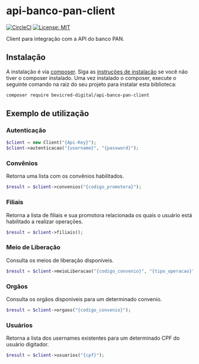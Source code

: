 # api-banco-pan-client

[![CircleCI](https://circleci.com/gh/bevicred/api-banco-pan-client/tree/master.svg?style=svg)](https://circleci.com/gh/bevicred/api-banco-pan-client/tree/master) [![License: MIT](https://img.shields.io/badge/License-MIT-yellow.svg)](https://opensource.org/licenses/MIT)

Client para integração com a API do banco PAN.

## Instalação

A instalação é via [composer](https://getcomposer.org). Siga as [instruções de instalação](https://getcomposer.org/doc/00-intro.md) se você não tiver o composer instalado.
Uma vez instalado o composer, execute o seguinte comando na raiz do seu projeto para instalar esta biblioteca:

```sh
composer require bevicred-digital/api-banco-pan-client
```
## Exemplo de utilização
### Autenticação
```php
$client = new Client("{Api-Key}");  
$client->autenticacao("{username}", "{password}");
```
### Convênios
Retorna uma lista com os convênios habilitados.
```php
$result = $client->convenios("{codigo_promotora}");
```
### Filiais
Retorna a lista de filiais e sua promotora relacionada os quais o usuário está habilitado a realizar operações.
```php
$result = $client->filiais();
```

### Meio de Liberação
Consulta os meios de liberação disponíveis.
```php
$result = $client->meioLiberacao("{codigo_convenio}", "{tipo_operacao}", "{cep_cliente}", "{valor_cliente}");
```

### Orgãos
Consulta os orgãos disponiveis para um determinado convenio.
```php
$result = $client->orgaos("{codigo_convenio}");
```

### Usuários
Retorna a lista dos usernames existentes para um determinado CPF do usuário digitador.
```php
$result = $client->usuarios("{cpf}");
```